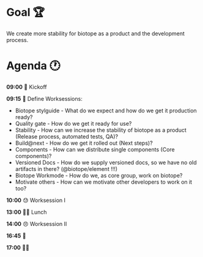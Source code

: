 # Goal 🏆
We create more stability for biotope as a product and the development process.

# Agenda 🕐
__09:00__
🏈 Kickoff

__09:15__
📝 Define Worksessions:
  - Biotope stylguide - What do we expect and how do we get it production ready?
  - Quality gate - How do we get it ready for use?
  - Stability - How can we increase the stability of biotope as a product (Release process, automated tests, QA)?
  - Build@next - How do we get it rolled out (Next steps)?
  - Components - How can we distribute single components (Core components)?
  - Versioned Docs - How do we supply versioned docs, so we have no old artifacts in there? (@biotope/element !!!)
  - Biotope Workmode - How do we, as core group, work on biotope?
  - Motivate others - How can we motivate other developers to work on it too?
  
__10:00__
😓 Worksession I


__13:00__
🍣🥗 Lunch

__14:00__
😠 Worksession II

__16:45__
👋

__17:00__
🎈🍺
